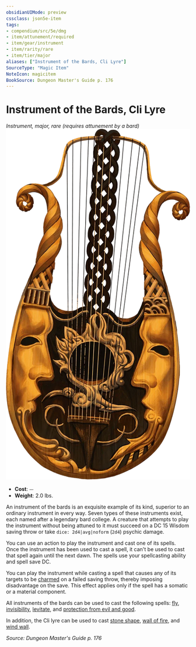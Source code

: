 ```yaml
---
obsidianUIMode: preview
cssclass: json5e-item
tags:
- compendium/src/5e/dmg
- item/attunement/required
- item/gear/instrument
- item/rarity/rare
- item/tier/major
aliases: ["Instrument of the Bards, Cli Lyre"]
SourceType: "Magic Item"
NoteIcon: magicitem
BookSource: Dungeon Master's Guide p. 176
---
```

# Instrument of the Bards, Cli Lyre
*Instrument, major, rare (requires attunement by a bard)*  
![](https://raw.githubusercontent.com/5etools-mirror-2/5etools-img/main/items/DMG/Instrument%20of%20the%20Bards%2C%20Cli%20Lyre.webp#right)  

- **Cost**: ⏤
- **Weight**: 2.0 lbs.

An instrument of the bards is an exquisite example of its kind, superior to an ordinary instrument in every way. Seven types of these instruments exist, each named after a legendary bard college. A creature that attempts to play the instrument without being attuned to it must succeed on a DC 15 Wisdom saving throw or take `dice: 2d4|avg|noform` (`2d4`) psychic damage.

You can use an action to play the instrument and cast one of its spells. Once the instrument has been used to cast a spell, it can't be used to cast that spell again until the next dawn. The spells use your spellcasting ability and spell save DC.

You can play the instrument while casting a spell that causes any of its targets to be [charmed](/3-Mechanics/CLI/rules/conditions.md#charmed) on a failed saving throw, thereby imposing disadvantage on the save. This effect applies only if the spell has a somatic or a material component.

All instruments of the bards can be used to cast the following spells: [fly](/3-Mechanics/CLI/spells/fly.md), [invisibility](/3-Mechanics/CLI/spells/invisibility.md), [levitate](/3-Mechanics/CLI/spells/levitate.md), and [protection from evil and good](/3-Mechanics/CLI/spells/protection-from-evil-and-good.md).

In addition, the Cli lyre can be used to cast [stone shape](/3-Mechanics/CLI/spells/stone-shape.md), [wall of fire](/3-Mechanics/CLI/spells/wall-of-fire.md), and [wind wall](/3-Mechanics/CLI/spells/wind-wall.md).

*Source: Dungeon Master's Guide p. 176*